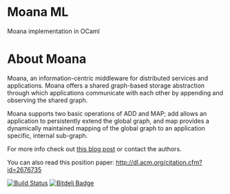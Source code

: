 Moana ML
======

Moana implementation in OCaml

About Moana
=====

Moana, an information-centric middleware for distributed services and applications. Moana offers a shared graph-based 
storage abstraction through which applications communicate with each other by appending and observing the shared graph. 

Moana supports two basic operations of ADD and MAP; add allows an application to persistently extend the global graph,
and map provides a dynamically maintained mapping of the global graph to an application specific, internal sub-graph.

For more info check out [this blog post](http://yansh.github.io/articles/moana/) or contact the authors.

You can also read this position paper: http://dl.acm.org/citation.cfm?id=2676735

[![Build Status](https://travis-ci.org/yansh/MoanaML.png?branch=master)](https://travis-ci.org/yansh/MoanaML)
[![Bitdeli Badge](https://d2weczhvl823v0.cloudfront.net/yansh/moanaml/trend.png)](https://bitdeli.com/free "Bitdeli Badge")
